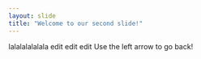 ```yaml
---
layout: slide
title: "Welcome to our second slide!"
---
```

lalalalalalala edit edit edit
Use the left arrow to go back!


